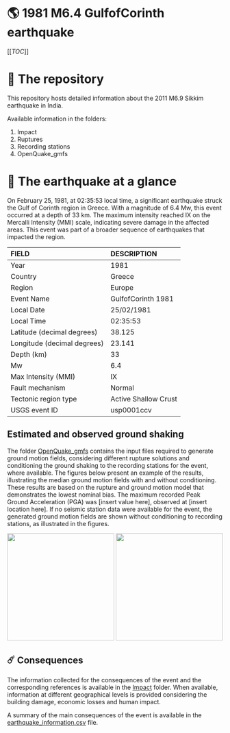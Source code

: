 # 🌎 1981 M6.4 GulfofCorinth earthquake
[[_TOC_]]

# 📂 The repository

This repository hosts detailed information about the 2011 M6.9 Sikkim earthquake in India.

Available information in the folders:

1. Impact
2. Ruptures
3. Recording stations
4. OpenQuake_gmfs


# 🚀 The earthquake at a glance 

On February 25, 1981, at 02:35:53 local time, a significant earthquake struck the Gulf of Corinth region in Greece. With a magnitude of 6.4 Mw, this event occurred at a depth of 33 km. The maximum intensity reached IX on the Mercalli Intensity (MMI) scale, indicating severe damage in the affected areas. This event was part of a broader sequence of earthquakes that impacted the region.

| FIELD | DESCRIPTION |
|:------|:------------|
| Year | 1981 |
| Country | Greece |
| Region | Europe |
| Event Name | GulfofCorinth 1981 |
| Local Date | 25/02/1981 |
| Local Time | 02:35:53 |
| Latitude (decimal degrees) | 38.125 |
| Longitude (decimal degrees) | 23.141 |
| Depth (km) | 33 |
| Mw | 6.4 |
| Max Intensity (MMI) | IX |
| Fault mechanism | Normal |
| Tectonic region type | Active Shallow Crust |
| USGS event ID | usp0001ccv |

## Estimated and observed ground shaking

The folder [OpenQuake_gmfs](./OpenQuake_gmfs/) contains the input files required to generate ground motion fields, considering different rupture solutions and conditioning the ground shaking to the recording stations for the event, where available. The figures below present an example of the results, illustrating the median ground motion fields with and without conditioning. These results are based on the rupture and ground motion model that demonstrates the lowest nominal bias. The maximum recorded Peak Ground Acceleration (PGA) was [insert value here], observed at [insert location here]. If no seismic station data were available for the event, the generated ground motion fields are shown without conditioning to recording stations, as illustrated in the figures.

<img src="./4_OpenQuake_gmfs/median_gmf_stations_none.png" height="250">
<img src="./4_OpenQuake_gmfs/median_gmf_stations_seismic.png" height="250">

## ☄️ Consequences

The information collected for the consequences of the event and the corresponding references is available in the [Impact](./Impact) folder. When available, information at different geographical levels is provided considering the building damage, economic losses and human impact.

A summary of the main consequences of the event is available in the [earthquake_information.csv](./earthquake_information.csv) file.
